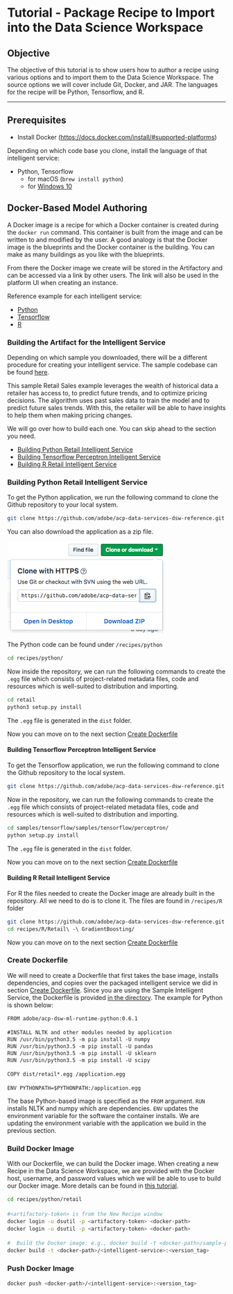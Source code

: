 # Tutorial - Package Recipe to Import into the Data Science Workspace

## Objective
The objective of this tutorial is to show users how to author a recipe using various options and to import them to the Data Science Workspace. The source options we will cover include Git, Docker, and JAR. The languages for the recipe will be Python, <!--Scala, PySpark, -->Tensorflow, and R.

---

## Prerequisites
* Install Docker (https://docs.docker.com/install/#supported-platforms)

Depending on which code base you clone, install the language of that intelligent service:
* Python, <!---PySpark,--> Tensorflow
    * for macOS (`brew install python`)
    * for [Windows 10](https://www.python.org/downloads/windows/)
<!---* Scala - `brew install sbt`-->


## Docker-Based Model Authoring

A Docker image is a recipe for which a Docker container is created during the `docker run` command. This container is built from the image and can be written to and modified by the user. A good analogy is that the Docker image is the blueprints and the Docker container is the building. You can make as many buildings as you like with the blueprints.

From there the Docker image we create will be stored in the Artifactory and can be accessed via a link by other users. The link will also be used in the platform UI when creating an instance. 

Reference example for each intelligent service:
* [Python](https://github.com/adobe/acp-data-services-dsw-reference/tree/master/recipes/python)
* [Tensorflow](https://github.com/adobe/acp-data-services-dsw-reference/tree/master/recipes/tensorflow)
* [R](https://github.com/adobe/acp-data-services-dsw-reference/tree/master/recipes/r)
<!---
* [Scala](https://github.com/adobe/acp-data-services-dsw-reference/tree/master/recipes/scala)
* [PySpark](https://github.com/adobe/acp-data-services-dsw-reference/tree/master/recipes/pyspark)
-->


### Building the Artifact for the Intelligent Service

Depending on which sample you downloaded, there will be a different procedure for creating your intelligent service. The sample codebase can be found [here](https://github.com/adobe/acp-data-services-dsw-reference).

This sample Retail Sales example leverages the wealth of historical data a retailer has access to, to predict future trends, and to optimize pricing decisions. The algorithm uses past sales data to train the model and to predict future sales trends. With this, the retailer will be able to have insights to help them when making pricing changes.

We will go over how to build each one. You can skip ahead to the section you need.
* [Building Python Retail Intelligent Service](#buildingpythonretailintelligentservice)
* [Building Tensorflow Perceptron Intelligent Service](#buildingtensorflowperceptronintelligentservice)
* [Building R Retail Intelligent Service](#buildingrretailintelligentservice)

<!---
* [Building Scala Sentiment Analysis Intelligent Service](#Building-Scala-Sentiment-Analysis-Intelligent-Service)
* [Building PySpark Sentiment Analysis Intelligent Service](#Building-PySpark-Sentiment-Analysis-Intelligent-Service)
-->

### Building Python Retail Intelligent Service

To get the Python application, we run the following command to clone the Github repository to your local system.

``` BASH
git clone https://github.com/adobe/acp-data-services-dsw-reference.git
```

You can also download the application as a zip file. 

![](download_zip.png)

The Python code can be found under `/recipes/python`

``` BASH
cd recipes/python/
```

Now inside the repository, we can run the following commands to create the `.egg` file which consists of project-related metadata files, code and resources which is well-suited to distribution and importing.

``` BASH
cd retail
python3 setup.py install
```

The `.egg` file is generated in the `dist` folder.

Now you can move on to the next section [Create Dockerfile](#createdockerfile)

<!---#### Building Scala Sentiment Analysis Intelligent Service

To get the Scala application, we run the following command to clone the Github repository to the local system.

``` BASH
git clone https://github.com/adobe/acp-data-services-dsw-reference.git
```

To create the assembly jar, follow the steps below.

``` BASH
cd recipes/scala/sentiment_analysis/
sbt assembly
```

To create a local jar, the following command can be used.

``` BASH
sbt clean package publish-local
```

The generated `.jar` artifact is generated in the `/target/scala-2.11/` folder

Now you can move on to the next section [Create Dockerfile](#Create-Dockerfile)

#### Building PySpark Sentiment Analysis Intelligent Service

To get the PySpark application, we run the following command to clone the Github repository to the local system.

``` BASH
git clone https://github.com/adobe/acp-data-services-dsw-reference.git
```

Now with the repository, we can run the following commands to create the `.egg` file which consists of project-related metadata files, code and resources which is well-suited to distribution and importing.

``` BASH
cd recipes/pyspark/sampleapp/
python setup.py install
```

The `.egg` file is generated in the `dist` folder.

Now you can move on to the next section [Create Dockerfile](#Create-Dockerfile)
-->
#### Building Tensorflow Perceptron Intelligent Service

To get the Tensorflow application, we run the following command to clone the Github repository to the local system.

``` BASH
git clone https://github.com/adobe/acp-data-services-dsw-reference.git
```

Now in the repository, we can run the following commands to create the `.egg` file which consists of project-related metadata files, code and resources which is well-suited to distribution and importing.

``` BASH
cd samples/tensorflow/samples/tensorflow/perceptron/
python setup.py install
```

The `.egg` file is generated in the `dist` folder.

Now you can move on to the next section [Create Dockerfile](#createdockerfile)

#### Building R Retail Intelligent Service

For R the files needed to create the Docker image are already built in the repository. All we need to do is to clone it. The files are found in `/recipes/R` folder

``` BASH
git clone https://github.com/adobe/acp-data-services-dsw-reference.git
cd recipes/R/Retail\ -\ GradientBoosting/
```
Now you can move on to the next section [Create Dockerfile](#createdockerfile)

### Create Dockerfile

We will need to create a Dockerfile that first takes the base image, installs dependencies, and copies over the packaged intelligent service we did in section [Create Dockerfile](#createdockerfile). Since you are using the Sample Intelligent Service, the Dockerfile is provided [in the directory](https://github.com/adobe/acp-data-services-dsw-reference/blob/master/recipes/python/retail/Dockerfile). The example for Python is shown below:

``` Docker
FROM adobe/acp-dsw-ml-runtime-python:0.6.1

#INSTALL NLTK and other modules needed by application
RUN /usr/bin/python3.5 -m pip install -U numpy
RUN /usr/bin/python3.5 -m pip install -U pandas
RUN /usr/bin/python3.5 -m pip install -U sklearn
RUN /usr/bin/python3.5 -m pip install -U scipy

COPY dist/retail*.egg /application.egg

ENV PYTHONPATH=$PYTHONPATH:/application.egg
```

The base Python-based image is specified as the `FROM` argument. `RUN` installs NLTK and numpy which are dependencies. `ENV` updates the environment variable for the software the container installs. We are updating the environment variable with the application we build in the previous section.

### Build Docker Image
With our Dockerfile, we can build the Docker image. When creating a new Recipe in the Data Science Workspace, we are provided with the Docker host, username, and password values which we will be able to use to build our Docker image. More details can be found in [this tutorial](../how_to_import_train_evaluate_recipe_tutorial/how_to_import_train_evaluate_recipe_tutorial.md).

``` BASH
cd recipes/python/retail
 
#<artifactory-token> is from the New Recipe window
docker login -u dsutil -p <artifactory-token> <docker-path>
docker login -u dsutil -p <artifactory-token> <docker-path>
 
#  Build the Docker image: e.g., docker build -t <docker-path>/sample-python:1.0 .
docker build -t <docker-path>/<intelligent-service>:<version_tag> 
```

### Push Docker Image

``` BASH
docker push <docker-path>/<intelligent-service>:<version_tag>
```
